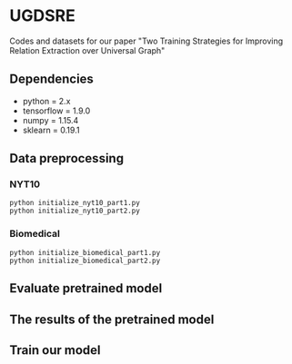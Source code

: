 # UGDSRE
Codes and datasets for our paper "Two Training Strategies for Improving Relation Extraction over Universal Graph"
## Dependencies
- python = 2.x
- tensorflow = 1.9.0
- numpy = 1.15.4
- sklearn = 0.19.1
## Data preprocessing
### NYT10
~~~
python initialize_nyt10_part1.py
python initialize_nyt10_part2.py
~~~
### Biomedical
~~~
python initialize_biomedical_part1.py
python initialize_biomedical_part2.py
~~~
## Evaluate pretrained model
## The results of the pretrained model
## Train our model
